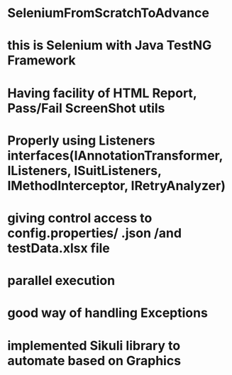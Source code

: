 # SeleniumFromScratchToAdvance

# this is Selenium with Java TestNG Framework
# Having facility of HTML Report, Pass/Fail ScreenShot utils
# Properly using Listeners interfaces(IAnnotationTransformer, IListeners, ISuitListeners, IMethodInterceptor, IRetryAnalyzer)
# giving control access to config.properties/ .json /and testData.xlsx file
# parallel execution
# good way of handling Exceptions
# implemented Sikuli library to automate based on Graphics
